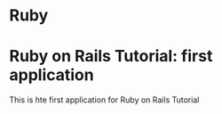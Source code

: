 # Ruby 
# Ruby on Rails Tutorial: first application

This is hte first application for Ruby on Rails Tutorial
